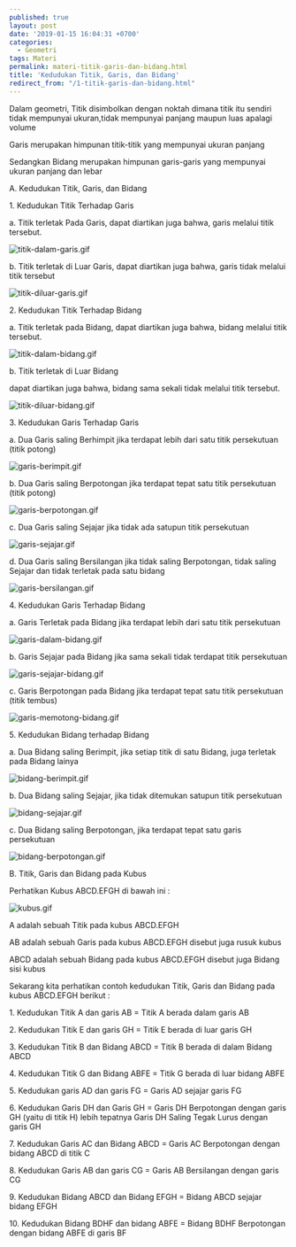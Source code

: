 ```yaml
---
published: true
layout: post
date: '2019-01-15 16:04:31 +0700'
categories:
  - Geometri
tags: Materi
permalink: materi-titik-garis-dan-bidang.html
title: 'Kedudukan Titik, Garis, dan Bidang'
redirect_from: "/1-titik-garis-dan-bidang.html"
---
```

Dalam geometri, Titik disimbolkan dengan noktah dimana titik itu sendiri tidak mempunyai ukuran,tidak mempunyai panjang maupun luas apalagi volume

Garis merupakan himpunan titik-titik yang mempunyai ukuran panjang

Sedangkan Bidang merupakan himpunan garis-garis yang mempunyai ukuran panjang dan lebar

A. Kedudukan Titik, Garis, dan Bidang

1\. Kedudukan Titik Terhadap Garis

  a. Titik terletak Pada Garis, dapat diartikan juga bahwa, garis melalui titik tersebut.

   ![titik-dalam-garis.gif]({{site.baseurl}}/media/titik-dalam-garis.gif)


  b. Titik terletak di Luar Garis, dapat diartikan juga bahwa, garis tidak melalui titik tersebut

   ![titik-diluar-garis.gif]({{site.baseurl}}/media/titik-diluar-garis.gif)


2\. Kedudukan Titik Terhadap Bidang

  a. Titik terletak pada Bidang, dapat diartikan juga bahwa, bidang melalui titik tersebut.

   ![titik-dalam-bidang.gif]({{site.baseurl}}/media/titik-dalam-bidang.gif)

  b. Titik terletak di Luar Bidang

   dapat diartikan juga bahwa, bidang sama sekali tidak melalui titik tersebut.

   
   ![titik-diluar-bidang.gif]({{site.baseurl}}/media/titik-diluar-bidang.gif)

  

3\. Kedudukan Garis Terhadap Garis

  a. Dua Garis saling Berhimpit jika terdapat lebih dari satu titik persekutuan (titik potong)

   ![garis-berimpit.gif]({{site.baseurl}}/media/garis-berimpit.gif)

  b. Dua Garis saling Berpotongan jika terdapat tepat satu titik persekutuan (titik potong)

   ![garis-berpotongan.gif]({{site.baseurl}}/media/garis-berpotongan.gif)

  c. Dua Garis saling Sejajar jika tidak ada satupun titik persekutuan

   ![garis-sejajar.gif]({{site.baseurl}}/media/garis-sejajar.gif)


  d. Dua Garis saling Bersilangan jika tidak saling Berpotongan, tidak saling Sejajar dan tidak terletak pada satu bidang

   ![garis-bersilangan.gif]({{site.baseurl}}/media/garis-bersilangan.gif)


4\. Kedudukan Garis Terhadap Bidang

  a. Garis Terletak pada Bidang jika terdapat lebih dari satu titik persekutuan

   ![garis-dalam-bidang.gif]({{site.baseurl}}/media/garis-dalam-bidang.gif)


  b. Garis Sejajar pada Bidang jika sama sekali tidak terdapat titik persekutuan

   ![garis-sejajar-bidang.gif]({{site.baseurl}}/media/garis-sejajar-bidang.gif)


  c. Garis Berpotongan pada Bidang jika terdapat tepat satu titik persekutuan (titik tembus)

   ![garis-memotong-bidang.gif]({{site.baseurl}}/media/garis-memotong-bidang.gif)


5\. Kedudukan Bidang terhadap Bidang

  a. Dua Bidang saling Berimpit, jika setiap titik di satu Bidang, juga terletak pada Bidang lainya

   ![bidang-berimpit.gif]({{site.baseurl}}/media/bidang-berimpit.gif)


 b. Dua Bidang saling Sejajar, jika tidak ditemukan satupun titik persekutuan

   ![bidang-sejajar.gif]({{site.baseurl}}/media/bidang-sejajar.gif)


 c. Dua Bidang saling Berpotongan, jika terdapat tepat satu garis persekutuan

   ![bidang-berpotongan.gif]({{site.baseurl}}/media/bidang-berpotongan.gif)



B. Titik, Garis dan Bidang pada Kubus

Perhatikan Kubus ABCD.EFGH di bawah ini :

![kubus.gif]({{site.baseurl}}/media/kubus.gif)


A adalah sebuah Titik pada kubus ABCD.EFGH

AB adalah sebuah Garis pada kubus ABCD.EFGH disebut juga rusuk kubus

ABCD adalah sebuah Bidang pada kubus ABCD.EFGH disebut juga Bidang sisi kubus

Sekarang kita perhatikan contoh kedudukan Titik, Garis dan Bidang pada kubus ABCD.EFGH berikut :

1\. Kedudukan Titik A dan garis AB = Titik A berada dalam garis AB

2\. Kedudukan Titik E dan garis GH = Titik E berada di luar garis GH

3\. Kedudukan Titik B dan Bidang ABCD = Titik B berada di dalam Bidang ABCD

4\. Kedudukan Titik G dan Bidang ABFE = Titik G berada di luar bidang ABFE

5\. Kedudukan garis AD dan garis FG = Garis AD sejajar garis FG

6\. Kedudukan Garis DH dan Garis GH = Garis DH Berpotongan dengan garis GH (yaitu di titik H) lebih tepatnya Garis DH Saling Tegak Lurus dengan garis GH

7\. Kedudukan Garis AC dan Bidang ABCD = Garis AC Berpotongan dengan bidang ABCD di titik C

8\. Kedudukan Garis AB dan garis CG = Garis AB Bersilangan dengan garis CG

9\. Kedudukan Bidang ABCD dan Bidang EFGH = Bidang ABCD sejajar bidang EFGH

10\. Kedudukan Bidang BDHF dan bidang ABFE = Bidang BDHF Berpotongan dengan bidang ABFE di garis BF
